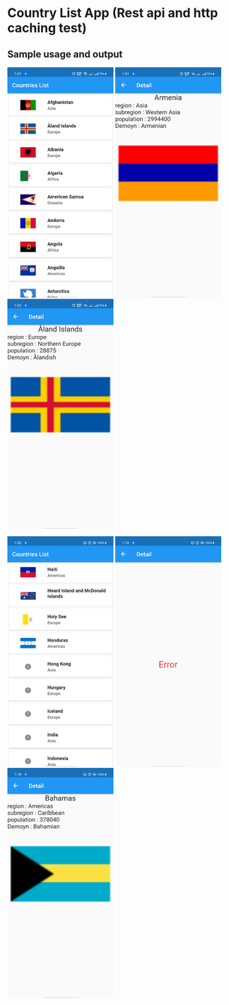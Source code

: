 # Country List App (Rest api and http caching test)

## Sample usage and output

<img src="output_images/p1.jpg" alt="image" width="240"/> <img src="output_images/p2.jpg" alt="image" width="240"/> <img src="output_images/p3.jpg" alt="image" width="240"/>

<img src="output_images/p4.jpg" alt="image" width="240"/> <img src="output_images/p5.jpg" alt="image" width="240"/> <img src="output_images/p6.jpg" alt="image" width="240"/>
